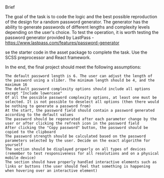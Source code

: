Brief

The goal of the task is to code the logic and the best possible reproduction of the design for a random password generator. The generator has the ability to generate passwords of different lengths and complexity levels depending on the user's choice. To test the operation, it is worth testing the password generator provided by LastPass - https://www.lastpass.com/features/password-generator

se the starter code in the asset package to complete the task. Use the SCSS preprocessor and React framework.

In the end, the final project should meet the following assumptions:

    The default password length is 6. The user can adjust the length of the password using a slider. The minimum length should be 4, and the maximum 16
    The default password complexity options should include all options except "Include lowercase"
    Of all the possible password complexity options, at least one must be selected. It is not possible to deselect all options (then there would be nothing to generate a password from)
    At the start, the password field should contain a password generated according to the default values
    The password should be regenerated after each parameter change by the user or after clicking the refresh icon in the password field
    After clicking the "Copy password" button, the password should be copied to the clipboard
    The password strength should be calculated based on the password parameters selected by the user. Decide on the exact algorithm for yourself
    The section should be displayed properly on all types of devices (remember to test responsiveness for all resolutions and on a physical mobile device)
    The section should have properly handled interactive elements such as links or buttons (the user should feel that something is happening when hovering over an interactive element)
